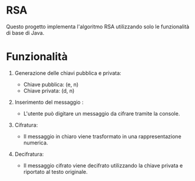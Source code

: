 # RSA

Questo progetto implementa l'algoritmo RSA utilizzando solo le funzionalità di base di Java.

# Funzionalità

1. Generazione delle chiavi pubblica e privata:
   - Chiave pubblica: (e, n)
   - Chiave privata: (d, n)

2. Inserimento del messaggio :
   - L'utente può digitare un messaggio da cifrare tramite la console.

3. Cifratura:
   - Il messaggio in chiaro viene trasformato in una rappresentazione numerica.

4. Decifratura:
   - Il messaggio cifrato viene decifrato utilizzando la chiave privata e riportato al testo originale.
